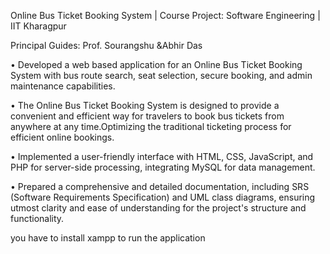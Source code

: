  Online Bus Ticket Booking System  | Course Project: Software Engineering | IIT Kharagpur
 
 Principal Guides: Prof. Sourangshu &Abhir Das
 
 • Developed a web based application for an Online Bus Ticket Booking System with bus route search, seat selection, secure booking, and admin maintenance capabilities.
 
 • The Online Bus Ticket Booking System is designed to provide a convenient and efficient way for travelers to book bus tickets from anywhere at any time.Optimizing the traditional ticketing process for efficient online bookings.
 
 • Implemented a user-friendly interface with HTML, CSS, JavaScript, and PHP for server-side processing, integrating MySQL for data management.

 • Prepared a comprehensive and detailed documentation, including SRS (Software Requirements Specification) and UML class diagrams, ensuring utmost clarity and ease of understanding for the project's structure and functionality.
 

 you have to install xampp to run the application
